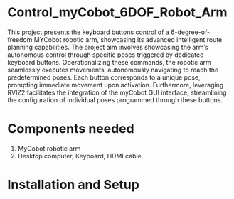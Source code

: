 # Control_myCobot_6DOF_Robot_Arm
This project presents the keyboard buttons control of a 6-degree-of-freedom MYCobot robotic arm, showcasing its advanced intelligent route planning capabilities. The project aim involves showcasing the arm’s autonomous control through specific poses triggered by dedicated keyboard buttons. Operationalizing these commands, the robotic arm seamlessly executes movements, autonomously navigating to reach the predetermined poses. Each button corresponds to a unique pose, prompting immediate movement upon activation. Furthermore, leveraging RVIZ2 facilitates the integration of the myCobot GUI interface, streamlining the configuration of individual poses programmed through these buttons.


# Components needed 
1. MyCobot robotic arm
2. Desktop computer, Keyboard, HDMI cable.

# Installation and Setup


